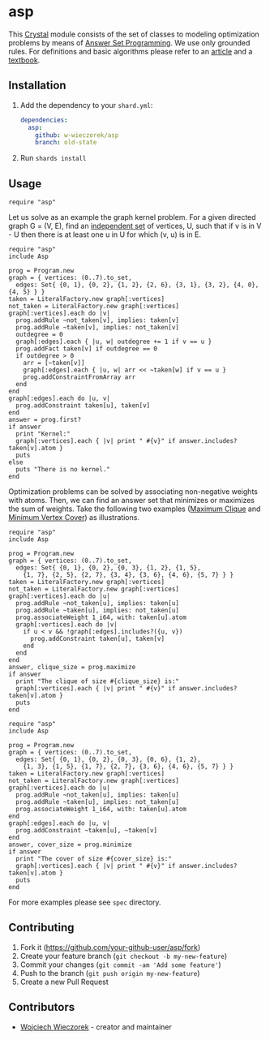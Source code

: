 # asp

This [Crystal](https://crystal-lang.org/) module consists of the set of classes to modeling optimization problems 
by means of [Answer Set Programming](https://en.wikipedia.org/wiki/Answer_set_programming). We use only grounded 
rules. For definitions and basic algorithms please refer to 
an [article](https://www.mdpi.com/2076-3417/10/21/7700) and 
a [textbook](https://www.amazon.com/gp/product/0521147751/ref=dbs_a_def_rwt_hsch_vapi_tpbk_p1_i0).

## Installation

1. Add the dependency to your `shard.yml`:

   ```yaml
   dependencies:
     asp:
       github: w-wieczorek/asp
       branch: old-state
   ```

2. Run `shards install`

## Usage

```crystal
require "asp"
```

Let us solve as an example the graph kernel problem. For a given directed graph
G = (V, E), find an [independent set](https://en.wikipedia.org/wiki/Independent_set_(graph_theory))
of vertices, U, such that if v is in V - U then there is at least one u in U for which (v, u) is
in E.

```crystal
require "asp"
include Asp

prog = Program.new
graph = { vertices: (0..7).to_set,
  edges: Set{ {0, 1}, {0, 2}, {1, 2}, {2, 6}, {3, 1}, {3, 2}, {4, 0}, {4, 5} } }
taken = LiteralFactory.new graph[:vertices]
not_taken = LiteralFactory.new graph[:vertices]
graph[:vertices].each do |v|
  prog.addRule ~not_taken[v], implies: taken[v]
  prog.addRule ~taken[v], implies: not_taken[v]
  outdegree = 0
  graph[:edges].each { |u, w| outdegree += 1 if v == u }
  prog.addFact taken[v] if outdegree == 0
  if outdegree > 0
    arr = [~taken[v]]
    graph[:edges].each { |u, w| arr << ~taken[w] if v == u }
    prog.addConstraintFromArray arr
  end
end
graph[:edges].each do |u, v|
  prog.addConstraint taken[u], taken[v]
end
answer = prog.first?
if answer
  print "Kernel:"
  graph[:vertices].each { |v| print " #{v}" if answer.includes? taken[v].atom }
  puts
else
  puts "There is no kernel."
end
```

Optimization problems can be solved by associating non-negative weights with atoms. Then,
we can find an answer set that minimizes or maximizes the sum of weights.
Take the following two examples ([Maximum Clique](https://en.wikipedia.org/wiki/Clique_(graph_theory))  
and [Minimum Vertex Cover](https://en.wikipedia.org/wiki/Vertex_cover)) as illustrations.

```crystal
require "asp"
include Asp

prog = Program.new
graph = { vertices: (0..7).to_set, 
  edges: Set{ {0, 1}, {0, 2}, {0, 3}, {1, 2}, {1, 5}, 
    {1, 7}, {2, 5}, {2, 7}, {3, 4}, {3, 6}, {4, 6}, {5, 7} } }
taken = LiteralFactory.new graph[:vertices]
not_taken = LiteralFactory.new graph[:vertices]
graph[:vertices].each do |u|
  prog.addRule ~not_taken[u], implies: taken[u]
  prog.addRule ~taken[u], implies: not_taken[u]
  prog.associateWeight 1_i64, with: taken[u].atom
  graph[:vertices].each do |v|
    if u < v && !graph[:edges].includes?({u, v})
      prog.addConstraint taken[u], taken[v]
    end
  end
end
answer, clique_size = prog.maximize
if answer
  print "The clique of size #{clique_size} is:"
  graph[:vertices].each { |v| print " #{v}" if answer.includes? taken[v].atom }
  puts
end
```

```crystal
require "asp"
include Asp

prog = Program.new
graph = { vertices: (0..7).to_set, 
  edges: Set{ {0, 1}, {0, 2}, {0, 3}, {0, 6}, {1, 2}, 
    {1, 3}, {1, 5}, {1, 7}, {2, 7}, {3, 6}, {4, 6}, {5, 7} } }
taken = LiteralFactory.new graph[:vertices]
not_taken = LiteralFactory.new graph[:vertices]
graph[:vertices].each do |u|
  prog.addRule ~not_taken[u], implies: taken[u]
  prog.addRule ~taken[u], implies: not_taken[u]
  prog.associateWeight 1_i64, with: taken[u].atom
end
graph[:edges].each do |u, v|
  prog.addConstraint ~taken[u], ~taken[v]
end
answer, cover_size = prog.minimize
if answer
  print "The cover of size #{cover_size} is:"
  graph[:vertices].each { |v| print " #{v}" if answer.includes? taken[v].atom }
  puts
end
```

For more examples please see `spec` directory.

## Contributing

1. Fork it (<https://github.com/your-github-user/asp/fork>)
2. Create your feature branch (`git checkout -b my-new-feature`)
3. Commit your changes (`git commit -am 'Add some feature'`)
4. Push to the branch (`git push origin my-new-feature`)
5. Create a new Pull Request

## Contributors

- [Wojciech Wieczorek](https://github.com/w-wieczorek) - creator and maintainer
